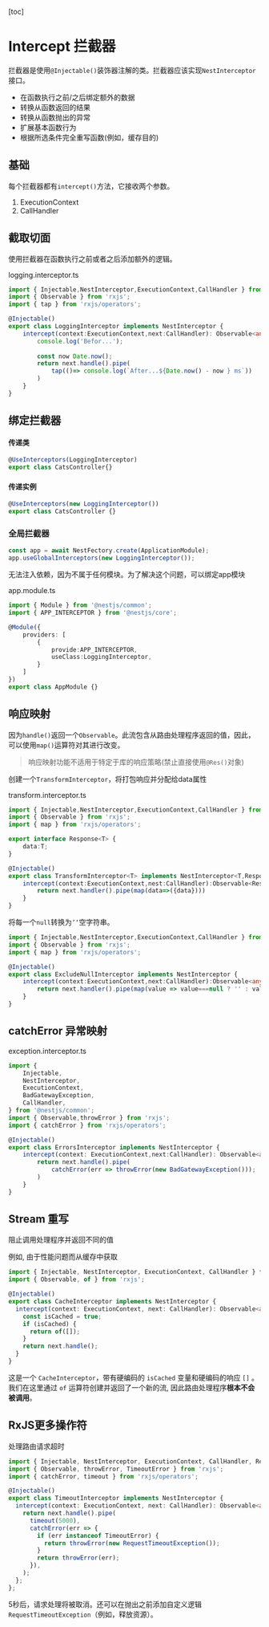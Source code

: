 [toc]

# Intercept 拦截器

拦截器是使用`@Injectable()`装饰器注解的类。拦截器应该实现`NestInterceptor`接口。

*   在函数执行之前/之后绑定额外的数据
*   转换从函数返回的结果
*   转换从函数抛出的异常
*   扩展基本函数行为
*   根据所选条件完全重写函数(例如，缓存目的)

## 基础

每个拦截器都有`intercept()`方法，它接收两个参数。

1.   ExecutionContext
2.   CallHandler

## 截取切面

使用拦截器在函数执行之前或者之后添加额外的逻辑。

logging.interceptor.ts

~~~ ts
import { Injectable,NestInterceptor,ExecutionContext,CallHandler } from '@nestjs/common';
import { Observable } from 'rxjs';
import { tap } from 'rxjs/operators';

@Injectable()
export class LoggingInterceptor implements NestInterceptor {
    intercept(context:ExecutionContext,next:CallHandler): Observable<any> {
        console.log('Befor...');
        
        const now Date.now();
        return next.handle().pipe(
        	tap(()=> console.log(`After...${Date.now() - now } ms`))
        )
    }
}
~~~

## 绑定拦截器

#### 传递类

~~~ ts
@UseInterceptors(LoggingInterceptor)
export class CatsController{}
~~~

#### 传递实例

~~~ ts
@UseInterceptors(new LoggingInterceptor())
export class CatsController {}
~~~

### 全局拦截器

~~~ ts
const app = await NestFectory.create(ApplicationModule);
app.useGlobalInterceptors(new LoggingInterceptor());
~~~

无法注入依赖，因为不属于任何模块。为了解决这个问题，可以绑定app模块

app.module.ts

~~~ ts
import { Module } from '@nestjs/common';
import { APP_INTERCEPTOR } from '@nestjs/core';

@Module({
    providers: [
        {
            provide:APP_INTERCEPTOR,
            useClass:LoggingInterceptor,
        }
    ]
})
export class AppModule {}
~~~

## 响应映射

因为`handle()`返回一个`Observable`。此流包含从路由处理程序返回的值，因此，可以使用`map()`运算符对其进行改变。

>   响应映射功能不适用于特定于库的响应策略(禁止直接使用`@Res()`对象)

创建一个`TransformInterceptor`，将打包响应并分配给data属性

transform.interceptor.ts

~~~ ts
import { Injectable,NestInterceptor,ExecutionContext,CallHandler } from '@nestjs/common';
import { Observable } from 'rxjs';
import { map } from 'rxjs/operators';

export interface Response<T> {
    data:T;
}

@Injectable() 
export class TransformInterceptor<T> implements NestInterceptor<T,Response<T>> {
    intercept(context:ExecutionContext,nest:CallHandler):Observable<Response<T>> {
        return next.handler().pipe(map(data=>({data})))
    }
}
~~~

将每一个`null`转换为`’‘`空字符串。

~~~ ts
import { Injectable,NestInterceptor,ExecutionContext,CallHandler } from '@nestjs/common';
import { Observable } from 'rxjs';
import { map } from 'rxjs/operators';

@Injectable()
export class ExcludeNullInterceptor implements NestInterceptor {
    intercept(context:ExecutionContext,next:CallHandler):Observable<any> {
        return next.handler().pipe(map(value => value===null ? '' : value));
    }
}
~~~

## catchError 异常映射

exception.interceptor.ts

~~~ ts
import {
    Injectable,
    NestInterceptor,
    ExecutionContext,
    BadGatewayException,
    CallHandler,
} from '@nestjs/common';
import { Observable,throwError } from 'rxjs';
import { catchError } from 'rxjs/operators';

@Injectable()
export class ErrorsInterceptor implements NestInterceptor {
    intercept(context: ExecutionContext,next:CallHandler): Observable<any>{
        return next.handle().pipe(
        	catchError(err => throwError(new BadGatewayException()));
        )
    }
}
~~~

## Stream 重写

阻止调用处理程序并返回不同的值

例如, 由于性能问题而从缓存中获取

```typescript
import { Injectable, NestInterceptor, ExecutionContext, CallHandler } from '@nestjs/common';
import { Observable, of } from 'rxjs';

@Injectable()
export class CacheInterceptor implements NestInterceptor {
  intercept(context: ExecutionContext, next: CallHandler): Observable<any> {
    const isCached = true;
    if (isCached) {
      return of([]);
    }
    return next.handle();
  }
}
```

这是一个 `CacheInterceptor`，带有硬编码的 `isCached` 变量和硬编码的响应 `[]` 。我们在这里通过 `of` 运算符创建并返回了一个新的流, 因此路由处理程序**根本不会被调用**。

## RxJS更多操作符

处理路由请求超时

```typescript
import { Injectable, NestInterceptor, ExecutionContext, CallHandler, RequestTimeoutException } from '@nestjs/common';
import { Observable, throwError, TimeoutError } from 'rxjs';
import { catchError, timeout } from 'rxjs/operators';

@Injectable()
export class TimeoutInterceptor implements NestInterceptor {
  intercept(context: ExecutionContext, next: CallHandler): Observable<any> {
    return next.handle().pipe(
      timeout(5000),
      catchError(err => {
        if (err instanceof TimeoutError) {
          return throwError(new RequestTimeoutException());
        }
        return throwError(err);
      }),
    );
  };
};
```

5秒后，请求处理将被取消。还可以在抛出之前添加自定义逻辑`RequestTimeoutException`（例如，释放资源）。